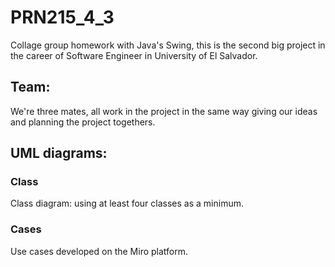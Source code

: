# PRN215_4_3

Collage group homework with Java's Swing, this is the second big project in the career of Software Engineer in University of El Salvador.

## Team:
We're three mates, all work in the project in the same way giving our ideas and planning the project togethers.

## UML diagrams:

### Class
Class diagram: using at least four classes as a minimum.

### Cases
Use cases developed on the Miro platform.




